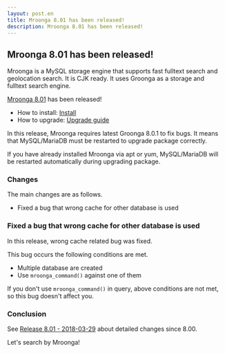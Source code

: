 ```yaml
---
layout: post.en
title: Mroonga 8.01 has been released!
description: Mroonga 8.01 has been released!
---
```


## Mroonga 8.01 has been released!

Mroonga is a MySQL storage engine that supports fast fulltext search
and geolocation search. It is CJK ready. It uses Groonga as a storage
and fulltext search engine.

[Mroonga 8.01](/docs/news.html#release-8-01) has been released!

* How to install: [Install](/docs/install.html)
* How to upgrade: [Upgrade guide](/docs/upgrade.html)

In this release, Mroonga requires latest Groonga 8.0.1 to fix bugs.
It means that MySQL/MariaDB must be restarted to upgrade package correctly.

If you have already installed Mroonga via apt or yum, MySQL/MariaDB will be restarted automatically during upgrading package.

### Changes

The main changes are as follows.

* Fixed a bug that wrong cache for other database is used

### Fixed a bug that wrong cache for other database is used

In this release, wrong cache related bug was fixed.

This bug occurs the following conditions are met.

* Multiple database are created
* Use `mroonga_command()` against one of them

If you don't use `mroonga_command()` in query, above conditions are not met, so this bug doesn't affect you.

### Conclusion

See [Release 8.01 - 2018-03-29](/docs/news.html#release-8-01) about detailed changes since 8.00.

Let's search by Mroonga!
